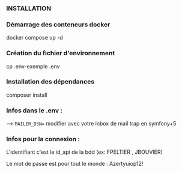 ### INSTALLATION

### Démarrage des conteneurs docker
docker compose up -d
### Création du fichier d'environnement
cp .env-exemple .env    
### Installation des dépendances
composer install


### Infos dans le .env :
--> `MAILER_DSN=` modifier avec votre inbox de mail trap en symfony+5

### Infos pour la connexion :
L'identifiant c'est le id_api de la bdd (ex: FPELTIER , JBOUVIER)

Le mot de passe est pour tout le monde : Azertyuiop12!
  
